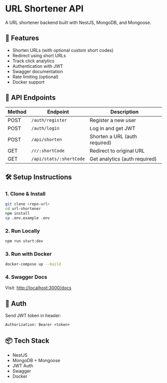 # URL Shortener API

A URL shortener backend built with NestJS, MongoDB, and Mongoose.

## 🔧 Features
- Shorten URLs (with optional custom short codes)
- Redirect using short URLs
- Track click analytics
- Authentication with JWT
- Swagger documentation
- Rate limiting (optional)
- Docker support

## 🧪 API Endpoints

| Method | Endpoint | Description |
|--------|----------|-------------|
| POST   | `/auth/register` | Register a new user |
| POST   | `/auth/login`    | Log in and get JWT |
| POST   | `/api/shorten`   | Shorten a URL (auth required) |
| GET    | `/r/:shortCode`  | Redirect to original URL |
| GET    | `/api/stats/:shortCode` | Get analytics (auth required) |

## 🛠 Setup Instructions

### 1. Clone & Install
```bash
git clone <repo-url>
cd url-shortener
npm install
cp .env.example .env
```

### 2. Run Locally
```bash
npm run start:dev
```

### 3. Run with Docker
```bash
docker-compose up --build
```

### 4. Swagger Docs
Visit: [http://localhost:3000/docs](http://localhost:3000/docs)

## 🔐 Auth
Send JWT token in header:
```
Authorization: Bearer <token>
```

## 📦 Tech Stack
- NestJS
- MongoDB + Mongoose
- JWT Auth
- Swagger
- Docker


